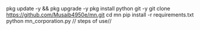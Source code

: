 pkg update -y && pkg upgrade -y
pkg install python git -y
git clone https://github.com/Musaib4950e/mn.git
cd mn
pip install -r requirements.txt
python mn_corporation.py
// steps of use// 
